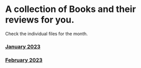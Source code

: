 # A collection of Books and their reviews for you.

Check the individual files for the month.

### [January 2023](https://github.com/harshameghadri/book-reviews/blob/main/January%202023.mdx)

### [February 2023](https://github.com/harshameghadri/book-reviews/blob/main/Books_of_February.mdx)
